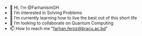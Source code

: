 - 👋 Hi, I’m @FarhanismGH
- 👀 I’m interested in Solving Problems
- 🌱 I’m currently learning how to live the best out of this short life
- 💞️ I’m looking to collaborate on Quantum Computing
- 📫 How to reach me "farhan.feroz@bracu.ac.bd"

<!---
FarhanismGH/FarhanismGH is a ✨ special ✨ repository because its `README.md` (this file) appears on your GitHub profile.
You can click the Preview link to take a look at your changes.
--->
